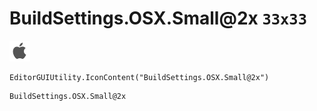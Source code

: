 # BuildSettings.OSX.Small@2x `33x33`
<img src="/img/BuildSettings.OSX.Small@2x.png" width=33 height=33>

``` CSharp
EditorGUIUtility.IconContent("BuildSettings.OSX.Small@2x")
```
```
BuildSettings.OSX.Small@2x
```
